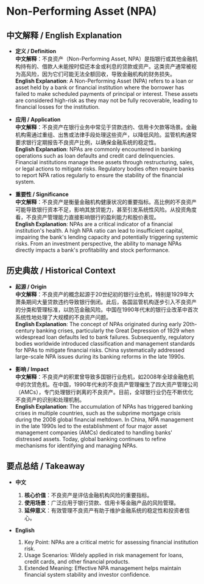 # Non-Performing Asset (NPA)

## 中文解释 / English Explanation

* **定义 / Definition**  
  **中文解释**：不良资产（Non-Performing Asset, NPA）是指银行或其他金融机构持有的、借款人未能按时偿还本金或利息的贷款或资产。这类资产通常被视为高风险，因为它们可能无法全额回收，导致金融机构的财务损失。  
  **English Explanation**: A Non-Performing Asset (NPA) refers to a loan or asset held by a bank or financial institution where the borrower has failed to make scheduled payments of principal or interest. These assets are considered high-risk as they may not be fully recoverable, leading to financial losses for the institution.

* **应用 / Application**  
  **中文解释**：不良资产在银行业务中常见于贷款违约、信用卡欠款等场景。金融机构需通过重组、出售或法律手段处理这些资产，以降低风险。监管机构通常要求银行定期报告不良资产比例，以确保金融系统的稳定性。  
  **English Explanation**: NPAs are commonly encountered in banking operations such as loan defaults and credit card delinquencies. Financial institutions manage these assets through restructuring, sales, or legal actions to mitigate risks. Regulatory bodies often require banks to report NPA ratios regularly to ensure the stability of the financial system.

* **重要性 / Significance**  
  **中文解释**：不良资产是衡量金融机构健康状况的重要指标。高比例的不良资产可能导致银行资本不足，影响其放贷能力，甚至引发系统性风险。从投资角度看，不良资产管理能力直接影响银行的盈利能力和股价表现。  
  **English Explanation**: NPAs are a critical indicator of a financial institution's health. A high NPA ratio can lead to insufficient capital, impairing the bank's lending capacity and potentially triggering systemic risks. From an investment perspective, the ability to manage NPAs directly impacts a bank's profitability and stock performance.

## 历史典故 / Historical Context

* **起源 / Origin**  
  **中文解释**：不良资产的概念起源于20世纪初的银行业危机，特别是1929年大萧条期间大量贷款违约导致银行倒闭。此后，各国监管机构逐步引入不良资产的分类和管理标准，以防范金融风险。中国在1990年代末的银行业改革中首次系统性地处理了大规模的不良资产问题。  
  **English Explanation**: The concept of NPAs originated during early 20th-century banking crises, particularly the Great Depression of 1929 when widespread loan defaults led to bank failures. Subsequently, regulatory bodies worldwide introduced classification and management standards for NPAs to mitigate financial risks. China systematically addressed large-scale NPA issues during its banking reforms in the late 1990s.

* **影响 / Impact**  
  **中文解释**：不良资产的积累曾导致多国银行业危机，如2008年全球金融危机中的次贷危机。在中国，1990年代末的不良资产管理催生了四大资产管理公司（AMCs），专门处理银行剥离的不良资产。目前，全球银行业仍在不断优化不良资产的识别和处理机制。  
  **English Explanation**: The accumulation of NPAs has triggered banking crises in multiple countries, such as the subprime mortgage crisis during the 2008 global financial meltdown. In China, NPA management in the late 1990s led to the establishment of four major asset management companies (AMCs) dedicated to handling banks' distressed assets. Today, global banking continues to refine mechanisms for identifying and managing NPAs.

## 要点总结 / Takeaway

* **中文**  
  1. **核心价值**：不良资产是评估金融机构风险的重要指标。
  2. **使用场景**：广泛应用于银行贷款、信用卡等金融产品的风险管理。
  3. **延伸意义**：有效管理不良资产有助于维护金融系统的稳定性和投资者信心。

* **English**  
  1. Key Point: NPAs are a critical metric for assessing financial institution risk.
  2. Usage Scenarios: Widely applied in risk management for loans, credit cards, and other financial products.
  3. Extended Meaning: Effective NPA management helps maintain financial system stability and investor confidence.